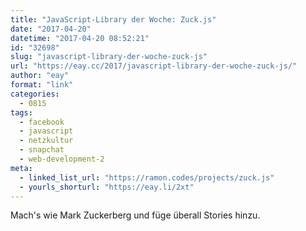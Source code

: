 ```yaml
---
title: "JavaScript-Library der Woche: Zuck.js"
date: "2017-04-20"
datetime: "2017-04-20 08:52:21"
id: "32698"
slug: "javascript-library-der-woche-zuck-js"
url: "https://eay.cc/2017/javascript-library-der-woche-zuck-js/"
author: "eay"
format: "link"
categories:
  - 0815
tags:
  - facebook
  - javascript
  - netzkultur
  - snapchat
  - web-development-2
meta:
  - linked_list_url: "https://ramon.codes/projects/zuck.js"
  - yourls_shorturl: "https://eay.li/2xt"
---
```


Mach's wie Mark Zuckerberg und füge überall Stories hinzu.
